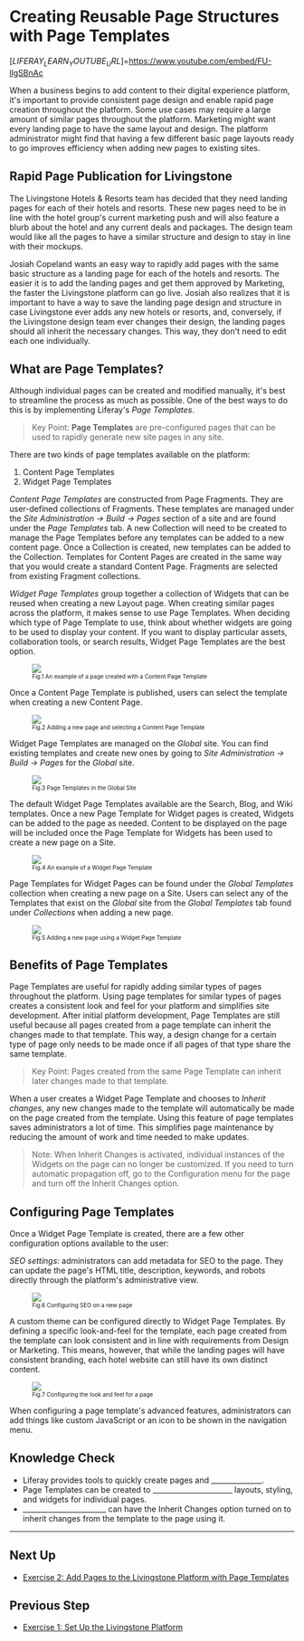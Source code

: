 # Creating Reusable Page Structures with Page Templates

[$LIFERAY_LEARN_YOUTUBE_URL$]=https://www.youtube.com/embed/FU-llgSBnAc

When a business begins to add content to their digital experience platform, it's important to provide consistent page design and enable rapid page creation throughout the platform. Some use cases may require a large amount of similar pages throughout the platform. Marketing might want every landing page to have the same layout and design. The platform administrator might find that having a few different basic page layouts ready to go improves efficiency when adding new pages to existing sites.

## Rapid Page Publication for Livingstone

The Livingstone Hotels & Resorts team has decided that they need landing pages for each of their hotels and resorts. These new pages need to be in line with the hotel group's current marketing push and will also feature a blurb about the hotel and any current deals and packages. The design team would like all the pages to have a similar structure and design to stay in line with their mockups.

Josiah Copeland wants an easy way to rapidly add pages with the same basic structure as a landing page for each of the hotels and resorts. The easier it is to add the landing pages and get them approved by Marketing, the faster the Livingstone platform can go live. Josiah also realizes that it is important to have a way to save the landing page design and structure in case Livingstone ever adds any new hotels or resorts, and, conversely, if the Livingstone design team ever changes their design, the landing pages should all inherit the necessary changes. This way, they don't need to edit each one individually.

## What are Page Templates?

Although individual pages can be created and modified manually, it's best to streamline the process as much as possible. One of the best ways to do this is by implementing Liferay's _Page Templates_.

> Key Point: 
**Page Templates** are pre-configured pages that can be used to rapidly generate new site pages in any site.

There are two kinds of page templates available on the platform:
1. Content Page Templates
2. Widget Page Templates

_Content Page Templates_ are constructed from Page Fragments. They are user-defined collections of Fragments. These templates are managed under the _Site Administration → Build → Pages_ section of a site and are found under the _Page Templates_ tab. A new Collection will need to be created to manage the Page Templates before any templates can be added to a new content page. Once a Collection is created, new templates can be added to the Collection. Templates for Content Pages are created in the same way that you would create a standard Content Page. Fragments are selected from existing Fragment collections.

_Widget Page Templates_ group together a collection of Widgets that can be reused when creating a new Layout page. When creating similar pages across the platform, it makes sense to use Page Templates. When deciding which type of Page Template to use, think about whether widgets are going to be used to display your content. If you want to display particular assets, collaboration tools, or search results, Widget Page Templates are the best option.

<figure>
	<img src="../images/lecture-images/creating-content-template.png" style="max-height: 100%" />
	<figcaption style="font-size: x-small">Fig.1 An example of a page created with a Content Page Template</figcaption>
</figure>

Once a Content Page Template is published, users can select the template when creating a new Content Page.

<figure>
	<img src="../images/lecture-images/choosing-content-template.png" style="max-height: 100%" />
	<figcaption style="font-size: x-small">Fig.2 Adding a new page and selecting a Content Page Template</figcaption>
</figure>

Widget Page Templates are managed on the _Global_ site. You can find existing templates and create new ones by going to _Site Administration → Build → Pages_ for the _Global_ site.

<figure>
	<img src="../images/lecture-images/default-widget-templates.png" style="max-height: 100%" />
	<figcaption style="font-size: x-small">Fig.3 Page Templates in the Global Site</figcaption>
</figure>

The default Widget Page Templates available are the Search, Blog, and Wiki templates. Once a new Page Template for Widget pages is created, Widgets can be added to the page as needed. Content to be displayed on the page will be included once the Page Template for Widgets has been used to create a new page on a Site.

<figure>
	<img src="../images/lecture-images/widget-template.png" style="max-height: 100%" />
	<figcaption style="font-size: x-small">Fig.4 An example of a Widget Page Template</figcaption>
</figure>

Page Templates for Widget Pages can be found under the _Global Templates_ collection when creating a new page on a Site. Users can select any of the Templates that exist on the _Global_ site from the _Global Templates_ tab found under _Collections_ when adding a new page.

<figure>
	<img src="../images/lecture-images/global-templates.png" style="max-height: 100%" />
	<figcaption style="font-size: x-small">Fig.5 Adding a new page using a Widget Page Template</figcaption>
</figure>

## Benefits of Page Templates

Page Templates are useful for rapidly adding similar types of pages throughout the platform. Using page templates for similar types of pages creates a consistent look and feel for your platform and simplifies site development. After initial platform development, Page Templates are still useful because all pages created from a page template can inherit the changes made to that template. This way, a design change for a certain type of page only needs to be made once if all pages of that type share the same template.

> Key Point: 
Pages created from the same Page Template can inherit later changes made to that template.


When a user creates a Widget Page Template and chooses to _Inherit changes_, any new changes made to the template will automatically be made on the page created from the template. Using this feature of page templates saves administrators a lot of time. This simplifies page maintenance by reducing the amount of work and time needed to make updates.

> Note: When Inherit Changes is activated, individual instances of the Widgets on the page can no longer be customized. If you need to turn automatic propagation off, go to the Configuration menu for the page and turn off the Inherit Changes option.

## Configuring Page Templates

Once a Widget Page Template is created, there are a few other configuration options available to the user: 

_SEO settings:_ administrators can add metadata for SEO to the page. They can update the page's HTML title, description, keywords, and robots directly through the platform's administrative view. 

<figure>
	<img src="../images/lecture-images/seo.png" style="max-height: 100%" />
	<figcaption style="font-size: x-small">Fig.6 Configuring SEO on a new page</figcaption>
</figure>

A custom theme can be configured directly to Widget Page Templates. By defining a specific look-and-feel for the template, each page created from the template can look consistent and in line with requirements from Design or Marketing. This means, however, that while the landing pages will have consistent branding, each hotel website can still have its own distinct content. 

<figure>
	<img src="../images/lecture-images/look-feel.png" style="max-height: 67%" />
	<figcaption style="font-size: x-small">Fig.7 Configuring the look and feel for a page</figcaption>
</figure>

When configuring a page template's advanced features, administrators can add things like custom JavaScript or an icon to be shown in the navigation menu.

## Knowledge Check

* Liferay provides tools to quickly create pages and ______________.
* Page Templates can be created to ______________________ layouts, styling, and widgets for individual pages.
* _______________________ can have the Inherit Changes option turned on to inherit changes from the template to the page using it.

---

## Next Up

* [Exercise 2: Add Pages to the Livingstone Platform with Page Templates](./exercise-2-add-pages-to-platform.md)

## Previous Step

* [Exercise 1: Set Up the Livingstone Platform](./exercise-1-set-up-livingstone-platform.md)
